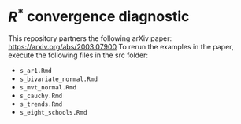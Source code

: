 # $R^*$ convergence diagnostic

This repository partners the following arXiv paper: https://arxiv.org/abs/2003.07900
To rerun the examples in the paper, execute the following files in the src folder:

- `s_ar1.Rmd`
- `s_bivariate_normal.Rmd`
- `s_mvt_normal.Rmd`
- `s_cauchy.Rmd`
- `s_trends.Rmd`
- `s_eight_schools.Rmd`
